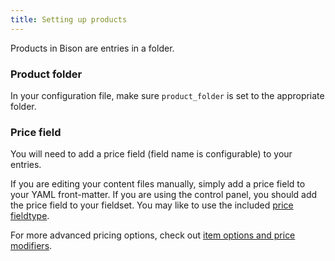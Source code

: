 ```yaml
---
title: Setting up products
---
```

Products in Bison are entries in a folder.

### Product folder
In your configuration file, make sure `product_folder` is set to the appropriate folder.

### Price field
You will need to add a price field (field name is configurable) to your entries.  

If you are editing your content files manually, simply add a price field to your YAML front-matter.
If you are using the control panel, you should add the price field to your fieldset. You may like to use the included [price fieldtype](/docs/fieldtypes#price).

For more advanced pricing options, check out [item options and price modifiers](/docs/getting-started/item-options).
